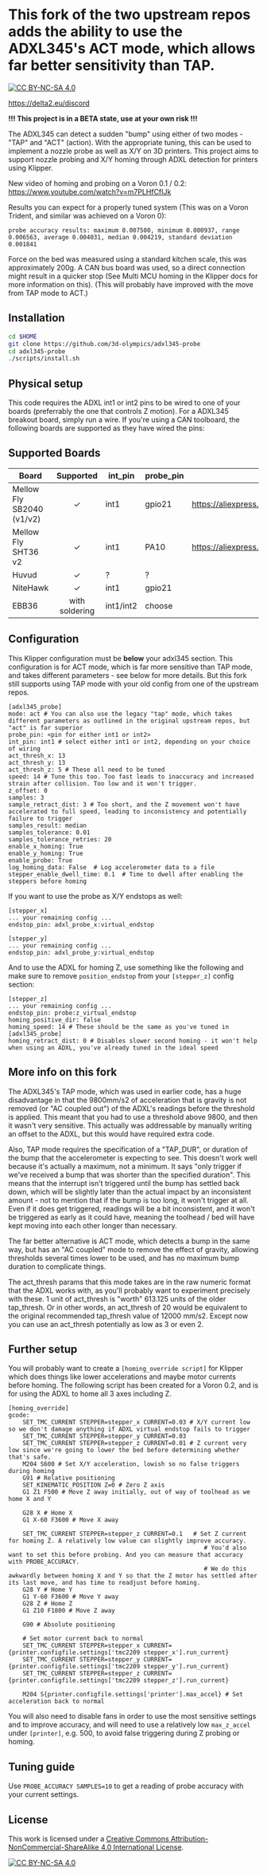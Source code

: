 # This fork of the two upstream repos adds the ability to use the ADXL345's ACT mode, which allows far better sensitivity than TAP.

[![CC BY-NC-SA 4.0][cc-by-nc-sa-shield]][cc-by-nc-sa]

https://delta2.eu/discord

**!!! This project is in a BETA state, use at your own risk !!!**

The ADXL345 can detect a sudden "bump" using either of two modes - "TAP" and "ACT" (action). With the appropriate tuning, this can be used to implement a nozzle probe as well as X/Y on 3D printers.
This project aims to support nozzle probing and X/Y homing through ADXL detection for printers using Klipper.

New video of homing and probing on a Voron 0.1 / 0.2:
https://www.youtube.com/watch?v=m7PLHfCfIJk

Results you can expect for a properly tuned system (This was on a Voron Trident, and similar was achieved on a Voron 0):

```
probe accuracy results: maximum 0.007500, minimum 0.000937, range 0.006563, average 0.004031, median 0.004219, standard deviation 0.001841
```

Force on the bed was measured using a standard kitchen scale, this was approximately 200g. A CAN bus board was used, so a direct connection might result in a quicker stop (See Multi MCU homing in the Klipper docs for more information on this).
(This will probably have improved with the move from TAP mode to ACT.)

## Installation

```bash
cd $HOME
git clone https://github.com/3d-olympics/adxl345-probe
cd adxl345-probe
./scripts/install.sh
```

## Physical setup

This code requires the ADXL int1 or int2 pins to be wired to one of your boards (preferrably the one that controls Z motion).
For a ADXL345 breakout board, simply run a wire. If you're using a CAN toolboard, the following boards are supported as they have wired the pins:

## Supported Boards

| Board  | Supported | int_pin | probe_pin | Link |
| ------ | :-------: | ------- | --------- | ---- |
| Mellow Fly SB2040 (v1/v2) | ✓ | int1 | gpio21 | https://aliexpress.com/item/1005004675264551.html |
| Mellow Fly SHT36 v2 | ✓ | int1 | PA10 | https://aliexpress.com/item/1005004675264551.html |
| Huvud | ✓ | ? | ? | |
| NiteHawk | ✓ | int1 | gpio21 |
| EBB36 | with soldering | int1/int2 | choose | |

## Configuration

This Klipper configuration must be **below** your adxl345 section.
This configuration is for ACT mode, which is far more sensitive than TAP mode, and takes different parameters - see below for more details. But this fork still supports using TAP mode with your old config from one of the upstream repos.

```
[adxl345_probe]
mode: act # You can also use the legacy "tap" mode, which takes different parameters as outlined in the original upstream repos, but "act" is far superior
probe_pin: <pin for either int1 or int2>
int_pin: int1 # select either int1 or int2, depending on your choice of wiring
act_thresh_x: 13
act_thresh_y: 13
act_thresh_z: 5 # These all need to be tuned
speed: 14 # Tune this too. Too fast leads to inaccuracy and increased strain after collision. Too low and it won't trigger.
z_offset: 0
samples: 3
sample_retract_dist: 3 # Too short, and the Z movement won't have accelerated to full speed, leading to inconsistency and potentially failure to trigger
samples_result: median
samples_tolerance: 0.01
samples_tolerance_retries: 20
enable_x_homing: True
enable_y_homing: True
enable_probe: True
log_homing_data: False  # Log accelerometer data to a file
stepper_enable_dwell_time: 0.1  # Time to dwell after enabling the steppers before homing
```

If you want to use the probe as X/Y endstops as well:
```
[stepper_x]
... your remaining config ...
endstop_pin: adxl_probe_x:virtual_endstop
```

```
[stepper_y]
... your remaining config ...
endstop_pin: adxl_probe_y:virtual_endstop
```

And to use the ADXL for homing Z, use something like the following and make sure to remove `position_endstop` from your `[stepper_z]` config section:
```
[stepper_z]
... your remaining config ...
endstop_pin: probe:z_virtual_endstop
homing_positive_dir: false
homing_speed: 14 # These should be the same as you've tuned in [adxl345_probe]
homing_retract_dist: 0 # Disables slower second homing - it won't help when using an ADXL, you've already tuned in the ideal speed
```

## More info on this fork
The ADXL345's TAP mode, which was used in earlier code, has a huge disadvantage in that the 9800mm/s2 of acceleration that is gravity is not removed (or "AC coupled out") of the ADXL's readings before the threshold is applied. This meant that you had to use a threshold above 9800, and then it wasn't very sensitive. This actually was addressable by manually writing an offset to the ADXL, but this would have required extra code.

Also, TAP mode requires the specification of a "TAP_DUR", or duration of the bump that the accelerometer is expecting to see. This doesn't work well because it's actually a maximum, not a minimum. It says "only trigger if we've received a bump that was shorter than the specified duration". This means that the interrupt isn't triggered until the bump has settled back down, which will be slightly later than the actual impact by an inconsistent amount - not to mention that if the bump is too long, it won't trigger at all. Even if it does get triggered, readings will be a bit inconsistent, and it won't be triggered as early as it could have, meaning the toolhead / bed will have kept moving into each other longer than necessary.

The far better alternative is ACT mode, which detects a bump in the same way, but has an "AC coupled" mode to remove the effect of gravity, allowing thresholds several times lower to be used, and has no maximum bump duration to complicate things.

The act_thresh params that this mode takes are in the raw numeric format that the ADXL works with, as you'll probably want to experiment precisely with these. 1 unit of act_thresh is "worth" 613.125 units of the older tap_thresh. Or in other words, an act_thresh of 20 would be equivalent to the original recommended tap_thresh value of 12000 mm/s2. Except now you can use an act_thresh potentially as low as 3 or even 2.

## Further setup
You will probably want to create a `[homing_override script]` for Klipper which does things like lower accelerations and maybe motor currents before homing. The following script has been created for a Voron 0.2, and is for using the ADXL to home all 3 axes including Z.
```
[homing_override]
gcode:
    SET_TMC_CURRENT STEPPER=stepper_x CURRENT=0.03 # X/Y current low so we don't damage anything if ADXL virtual endstop fails to trigger
    SET_TMC_CURRENT STEPPER=stepper_y CURRENT=0.03
    SET_TMC_CURRENT STEPPER=stepper_z CURRENT=0.01 # Z current very low since we're going to lower the bed before determining whether that's safe.
    M204 S600 # Set X/Y acceleration, lowish so no false triggers during homing
    G91 # Relative positioning
    SET_KINEMATIC_POSITION Z=0 # Zero Z axis
    G1 Z1 F500 # Move Z away initially, out of way of toolhead as we home X and Y
	
    G28 X # Home X
    G1 X-60 F3600 # Move X away
	
    SET_TMC_CURRENT STEPPER=stepper_z CURRENT=0.1	# Set Z current for homing Z. A relatively low value can slightly improve accuracy.
													   # You'd also want to set this before probing. And you can measure that accuracy with PROBE_ACCURACY.
													   # We do this awkwardly between homing X and Y so that the Z motor has settled after its last move, and has time to readjust before homing.
    G28 Y # Home Y
    G1 Y-60 F3600 # Move Y away
    G28 Z # Home Z
    G1 Z10 F1800 # Move Z away

    G90 # Absolute positioning

    # Set motor current back to normal
    SET_TMC_CURRENT STEPPER=stepper_x CURRENT={printer.configfile.settings['tmc2209 stepper_x'].run_current}
    SET_TMC_CURRENT STEPPER=stepper_y CURRENT={printer.configfile.settings['tmc2209 stepper_y'].run_current}
    SET_TMC_CURRENT STEPPER=stepper_z CURRENT={printer.configfile.settings['tmc2209 stepper_z'].run_current}
	
    M204 S{printer.configfile.settings['printer'].max_accel} # Set acceleration back to normal
```

You will also need to disable fans in order to use the most sensitive settings and to improve accuracy, and will need to use a relatively low `max_z_accel` under `[printer]`, e.g. 500, to avoid false triggering during Z probing or homing.

## Tuning guide
Use `PROBE_ACCURACY SAMPLES=10` to get a reading of probe accuracy with your current settings.

## License

This work is licensed under a
[Creative Commons Attribution-NonCommercial-ShareAlike 4.0 International License][cc-by-nc-sa].

[![CC BY-NC-SA 4.0][cc-by-nc-sa-image]][cc-by-nc-sa]

[cc-by-nc-sa]: http://creativecommons.org/licenses/by-nc-sa/4.0/
[cc-by-nc-sa-image]: https://licensebuttons.net/l/by-nc-sa/4.0/88x31.png
[cc-by-nc-sa-shield]: https://img.shields.io/badge/License-CC%20BY--NC--SA%204.0-lightgrey.svg?style=for-the-badge
